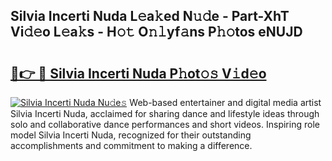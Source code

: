 ## Silvia Incerti Nuda L𝚎a𝚔ed N𝚞𝚍e - Part-XhT Vi𝚍𝚎o L𝚎a𝚔s - H𝚘𝚝 O𝚗𝚕yf𝚊ns P𝚑𝚘tos eNUJD

# <h2><a href="http://kf3d2ua.oniu.top/?m=Silvia+Incerti+Nuda">🔗👉 🔴 Silvia Incerti Nuda P𝚑ot𝚘𝚜 V𝚒d𝚎o</a></h2>

[![Silvia Incerti Nuda Nu𝚍e𝚜](https://i.imgur.com/0qMVB7G.gif)](http://kf3d2ua.oniu.top/?m=Silvia+Incerti+Nuda)
Web-based entertainer and digital media artist Silvia Incerti Nuda, acclaimed for sharing dance and lifestyle ideas through solo and collaborative dance performances and short videos. Inspiring role model Silvia Incerti Nuda, recognized for their outstanding accomplishments and commitment to making a difference.  
